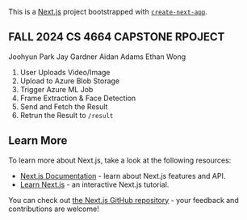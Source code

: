 This is a [Next.js](https://nextjs.org) project bootstrapped with [`create-next-app`](https://nextjs.org/docs/app/api-reference/cli/create-next-app).

## FALL 2024 CS 4664 CAPSTONE RPOJECT

Joohyun Park
Jay Gardner
Aidan Adams
Ethan Wong

1. User Uploads Video/Image
2. Upload to Azure Blob Storage
3. Trigger Azure ML Job
4. Frame Extraction & Face Detection
6. Send and Fetch the Result
7. Retrun the Result to `/result`

## Learn More

To learn more about Next.js, take a look at the following resources:

- [Next.js Documentation](https://nextjs.org/docs) - learn about Next.js features and API.
- [Learn Next.js](https://nextjs.org/learn) - an interactive Next.js tutorial.

You can check out [the Next.js GitHub repository](https://github.com/vercel/next.js) - your feedback and contributions are welcome!